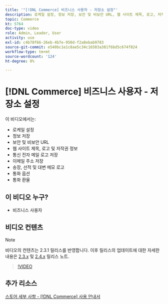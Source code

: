 ```yaml
---
title: '"[!DNL Commerce] 비즈니스 사용자 - 저장소 설정"'
description: 로케일 설정, 정보 저장, 보안 및 비보안 URL, 웹 사이트 제목, 로고, 저작권 정보, 통신 전자 메일 로고, 저장 전자 메일 주소, 통화 옵션 및 통화료에 대해 알아봅니다.
topic: Commerce
kt: 5764
doc-type: video
role: Admin, Leader, User
activity: use
exl-id: c4b78f66-26eb-4b7e-950d-f2a8ebab9783
source-git-commit: e540bc1e1c8ae5c34c16503a381f6bd5c674f824
workflow-type: tm+mt
source-wordcount: '124'
ht-degree: 0%

---
```


# [!DNL Commerce] 비즈니스 사용자 - 저장소 설정

이 비디오에서는:

- 로케일 설정
- 정보 저장
- 보안 및 비보안 URL
- 웹 사이트 제목, 로고 및 저작권 정보
- 통신 전자 메일 로고 저장
- 이메일 주소 저장
- 송장, 선적 및 대변 메모 로고
- 통화 옵션
- 통화 환율

## 이 비디오 누구?

- 비즈니스 사용자

## 비디오 컨텐츠

>[!NOTE]
>
>비디오의 컨텐츠는 2.3.1 릴리스를 반영합니다. 이후 릴리스의 업데이트에 대한 자세한 내용은 [ 2.3.x](https://devdocs.magento.com/guides/v2.3/release-notes/bk-release-notes.html) 및 [2.4.x](https://devdocs.magento.com/guides/v2.4/release-notes/bk-release-notes.html) 릴리스 노트.

>[!VIDEO](https://video.tv.adobe.com/v/35949?quality=12&learn=on)

## 추가 리소스

[스토어 세부 사항 - [!DNL Commerce] 사용 안내서](https://docs.magento.com/user-guide/stores/store-details.html)
